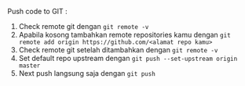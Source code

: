 
Push code to GIT :

1. Check remote git dengan `git remote -v`
2. Apabila kosong tambahkan remote repositories kamu dengan `git remote add origin https://github.com/<alamat repo kamu>`
3. Check remote git setelah ditambahkan dengan `git remote -v`
4. Set default repo upstream dengan `git push --set-upstream origin master`
5. Next push langsung saja dengan `git push`